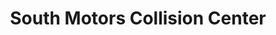 ---
title: "South Motors Collision Center"
url: /miami/south-motors-collision-center/
shop: Autowerkstatt
---